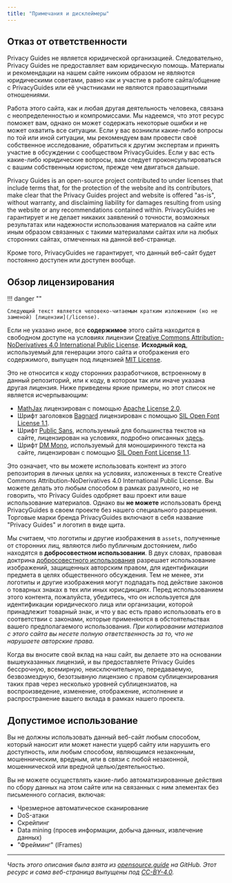 ```yaml
---
title: "Примечания и дисклеймеры"
---
```


## Отказ от ответственности

Privacy Guides не является юридической организацией. Следовательно, Privacy Guides не предоставляет вам юридическую помощь. Материалы и рекомендации на нашем сайте никоим образом не являются юридическими советами, равно как и участие в работе сайта/общение с PrivacyGuides или её участниками не являются правозащитными отношениями.

Работа этого сайта, как и любая другая деятельность человека, связана с неопределенностью и компромиссами. Мы надеемся, что этот ресурс поможет вам, однако он может содержать некоторые ошибки и не может охватить все ситуации. Если у вас возникли какие-либо вопросы по той или иной ситуации, мы рекомендуем вам провести своё собственное исследование, обратиться к другим экспертам и принять участие в обсуждении с сообществом PrivacyGuides. Если у вас есть какие-либо юридические вопросы, вам следует проконсультироваться с вашим собственным юристом, прежде чем двигаться дальше.

Privacy Guides is an open-source project contributed to under licenses that include terms that, for the protection of the website and its contributors, make clear that the Privacy Guides project and website is offered "as-is", without warranty, and disclaiming liability for damages resulting from using the website or any recommendations contained within. PrivacyGuides не гарантирует и не делает никаких заявлений о точности, возможных результатах или надежности использования материалов на сайте или иным образом связанных с такими материалами сайтах или на любых сторонних сайтах, отмеченных на данной веб-странице.

Кроме того, PrivacyGuides не гарантирует, что данный веб-сайт будет постоянно доступен или доступен вообще.

## Обзор лицензирования

!!! danger ""

    Следующий текст является человеко-читаемым кратким изложением (но не заменой) [лицензии](/license).

Если не указано иное, все **содержимое** этого сайта находится в свободном доступе на условиях лицензии [Creative Commons Attribution-NoDerivatives 4.0 International Public License](https://github.com/privacyguides/privacyguides.org/blob/main/LICENSE). **Исходный код**, используемый для генерации этого сайта и отображения его содержимого, выпущен под лицензией [MIT License](https://github.com/privacyguides/privacyguides.org/tree/main/LICENSE-CODE).

Это не относится к коду сторонних разработчиков, встроенному в данный репозиторий, или к коду, в котором так или иначе указана другая лицензия. Ниже приведены яркие примеры, но этот список не является исчерпывающим:

* [MathJax](https://github.com/privacyguides/privacyguides.org/blob/main/theme/assets/javascripts/mathjax.js) лицензирован с помощью [Apache License 2.0](https://github.com/privacyguides/privacyguides.org/blob/main/docs/assets/javascripts/LICENSE.mathjax.txt).
* Шрифт заголовков [Bagnard](https://github.com/privacyguides/brand/tree/main/WOFF/bagnard) лицензирован с помощью [SIL Open Font License 1.1](https://github.com/privacyguides/brand/blob/main/WOFF/bagnard/LICENSE.txt).
* Шрифт [Public Sans](https://github.com/privacyguides/brand/tree/main/WOFF/public_sans), используемый для большинства текстов на сайте, лицензирован на условиях, подробно описанных [здесь](https://github.com/privacyguides/brand/blob/main/WOFF/public_sans/LICENSE.txt).
* Шрифт [DM Mono](https://github.com/privacyguides/brand/tree/main/WOFF/dm_mono), используемый для моноширинного текста на сайте, лицензирован с помощью [SIL Open Font License 1.1](https://github.com/privacyguides/brand/blob/main/WOFF/dm_mono/LICENSE.txt).

Это означает, что вы можете использовать контент из этого репозитория в личных целях на условиях, изложенных в тексте Creative Commons Attribution-NoDerivatives 4.0 International Public License. Вы можете делать это любым способом в рамках разумного, но не говорить, что Privacy Guides одобряет ваш проект или ваше использование материалов. Однако вы **не можете** использовать бренд PrivacyGuides в своем проекте без нашего специального разрешения. Торговые марки бренда PrivacyGuides включают в себя название "Privacy Guides" и логотип в виде щита.

Мы считаем, что логотипы и другие изображения в `assets`, полученные от сторонних лиц, являются либо публичным достоянием, либо находятся в **добросовестном использовании**. В двух словах, правовая доктрина [добросовестного использования](https://ru.wikipedia.org/wiki/Добросовестное_использование) разрешает использование изображений, защищенных авторским правом, для идентификации предмета в целях общественного обсуждения. Тем не менее, эти логотипы и другие изображения могут подпадать под действие законов о товарных знаках в тех или иных юрисдикциях. Перед использованием этого контента, пожалуйста, убедитесь, что он используется для идентификации юридического лица или организации, которой принадлежит товарный знак, и что у вас есть право использовать его в соответствии с законами, которые применяются в обстоятельствах вашего предполагаемого использования. *При копировании материалов с этого сайта вы несете полную ответственность за то, что не нарушаете авторские права.*

Когда вы вносите свой вклад на наш сайт, вы делаете это на основании вышеуказанных лицензий, и вы предоставляете Privacy Guides бессрочную, всемирную, неисключительную, передаваемую, безвозмездную, безотзывную лицензию с правом сублицензирования таких прав через несколько уровней сублицензиатов, на воспроизведение, изменение, отображение, исполнение и распространение вашего вклада в рамках нашего проекта.

## Допустимое использование

Вы не должны использовать данный веб-сайт любым способом, который наносит или может нанести ущерб сайту или нарушить его доступность, или любым способом, являющимся незаконным, мошенническим, вредным, или в связи с любой незаконной, мошеннической или вредной целью/деятельностью.

Вы не можете осуществлять какие-либо автоматизированные действия по сбору данных на этом сайте или на связанных с ним элементах без письменного согласия, включая:

* Чрезмерное автоматическое сканирование
* DoS-атаки
* Скрейпинг
* Data mining (просев информации, добыча данных, извлечение данных)
* "Фрейминг" (IFrames)

---

*Часть этого описания была взята из [opensource.guide](https://github.com/github/opensource.guide/blob/master/notices.md) на GitHub. Этот ресурс и сама веб-страница выпущены под [CC-BY-4.0](https://creativecommons.org/licenses/by-sa/4.0/).*
